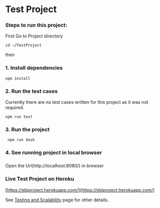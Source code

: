 # Test Project

### Steps to run this project:

First Go to Project directory

```
cd ~/TestProject
```
then

### 1. Install dependencies
 

```
npm install
```
### 2. Run the test cases
 
Currently there are no test cases written for this project as it was not required.
```
npm run test
```
### 3. Run the project
```
 npm run dash
```

### 4. See running project in local browser 
 ###
Open the Url(http://localhost:8080/) in browser


### Live Test Project on Heroku ###

[https://ebiproject.herokuapp.com/](https://ebiproject.herokuapp.com/)


See [Testing and Scalability](/test_scale.md/) page for other details.   

